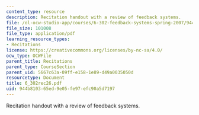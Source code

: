 ```yaml
---
content_type: resource
description: Recitation handout with a review of feedback systems.
file: /ol-ocw-studio-app/courses/6-302-feedback-systems-spring-2007/944b810365ed9e05fe97efc90a5d7197_6_302rec26.pdf
file_size: 101008
file_type: application/pdf
learning_resource_types:
- Recitations
license: https://creativecommons.org/licenses/by-nc-sa/4.0/
ocw_type: OCWFile
parent_title: Recitations
parent_type: CourseSection
parent_uid: 5667c63a-09ff-e158-1e89-d49a0035050d
resourcetype: Document
title: 6_302rec26.pdf
uid: 944b8103-65ed-9e05-fe97-efc90a5d7197
---
```

Recitation handout with a review of feedback systems.